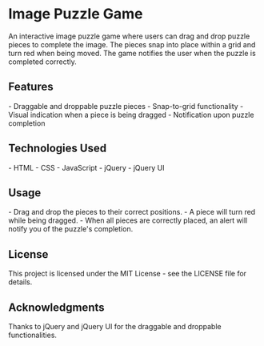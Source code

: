 <h1>Image Puzzle Game</h1>

An interactive image puzzle game where users can drag and drop puzzle pieces to complete the image. The pieces snap into place within a grid and turn red when being moved. The game notifies the user when the puzzle is completed correctly.

<h2>Features</h2>
- Draggable and droppable puzzle pieces
- Snap-to-grid functionality
- Visual indication when a piece is being dragged
- Notification upon puzzle completion

<h2>Technologies Used</h2>
- HTML
- CSS
- JavaScript
- jQuery
- jQuery UI

<h2>Usage</h2>
- Drag and drop the pieces to their correct positions.
- A piece will turn red while being dragged.
- When all pieces are correctly placed, an alert will notify you of the puzzle's completion.

<h2>License</h2>
This project is licensed under the MIT License - see the LICENSE file for details.

<h2>Acknowledgments</h2>
Thanks to jQuery and jQuery UI for the draggable and droppable functionalities.
